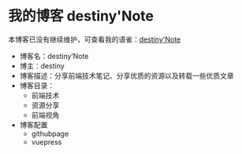 # 我的博客 destiny'Note

本博客已没有继续维护，可查看我的语雀：[destiny'Note](https://www.yuque.com/destinytaoer/blog)

- 博客名：destiny’Note
- 博主：destiny
- 博客描述：分享前端技术笔记、分享优质的资源以及转载一些优质文章
- 博客目录：
  - 前端技术
  - 资源分享
  - 前端视角
- 博客配置
  - githubpage
  - vuepress
